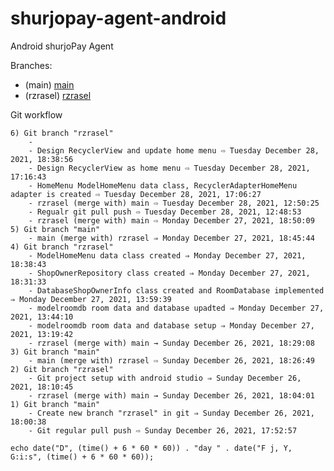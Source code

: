 # shurjopay-agent-android
Android shurjoPay Agent



Branches:
- (main) [main](https://github.com/monir-shurjomukhi/shurjopay-agent-android/tree/main)
- (rzrasel) [rzrasel](https://github.com/monir-shurjomukhi/shurjopay-agent-android/tree/rzrasel)

Git workflow
```GIT_WORKFLOW
6) Git branch "rzrasel"
    -
    - Design RecyclerView and update home menu ⇨ Tuesday December 28, 2021, 18:38:56
    - Design RecyclerView as home menu ⇨ Tuesday December 28, 2021, 17:16:43
    - HomeMenu ModelHomeMenu data class, RecyclerAdapterHomeMenu adapter is created ⇨ Tuesday December 28, 2021, 17:06:27
    - rzrasel (merge with) main ⇨ Tuesday December 28, 2021, 12:50:25
    - Regualr git pull push ⇨ Tuesday December 28, 2021, 12:48:53
    - rzrasel (merge with) main ⇨ Monday December 27, 2021, 18:50:09
5) Git branch "main"
    - main (merge with) rzrasel ⇒ Monday December 27, 2021, 18:45:44
4) Git branch "rzrasel"
    - ModelHomeMenu data class created ⇒ Monday December 27, 2021, 18:38:43
    - ShopOwnerRepository class created ⇒ Monday December 27, 2021, 18:31:33
    - DatabaseShopOwnerInfo class created and RoomDatabase implemented ⇒ Monday December 27, 2021, 13:59:39
    - modelroomdb room data and database upadted ⇒ Monday December 27, 2021, 13:44:10
    - modelroomdb room data and database setup ⇒ Monday December 27, 2021, 13:19:42
    - rzrasel (merge with) main → Sunday December 26, 2021, 18:29:08
3) Git branch "main"
    - main (merge with) rzrasel ⇨ Sunday December 26, 2021, 18:26:49
2) Git branch "rzrasel"
    - Git project setup with android studio ⇒ Sunday December 26, 2021, 18:10:45
    - rzrasel (merge with) main → Sunday December 26, 2021, 18:04:01
1) Git branch "main"
    - Create new branch "rzrasel" in git ⇒ Sunday December 26, 2021, 18:00:38
    - Git regular pull push ⇨ Sunday December 26, 2021, 17:52:57
```

```DATE_TIME
echo date("D", (time() + 6 * 60 * 60)) . "day " . date("F j, Y, G:i:s", (time() + 6 * 60 * 60));
```